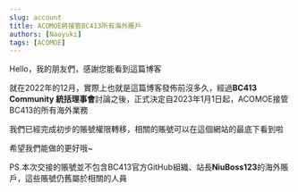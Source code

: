 ```yaml
---
slug: account
title: ACOMOE將接管BC413所有海外賬戶
authors: [Naoyuki]
tags: [ACOMOE]
---
```


Hello，我的朋友們，感謝您能看到這篇博客

就在2022年的12月，實際上也就是這篇博客發佈前沒多久，經過**BC413 Community 統括理事會**討論之後，正式決定自2023年1月1日起，ACOMOE接管BC413的所有海外業務

我們已經完成初步的賬號權限轉移，相關的賬號可以在這個網站的最底下看到啦

希望我們能做的更好哦~

PS.本次交接的賬號並不包含BC413官方GitHub組織、站長**NiuBoss123**的海外賬戶，這些賬號仍舊屬於相關的人員